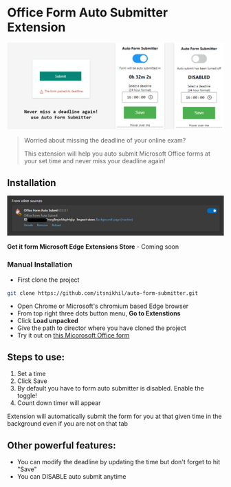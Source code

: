 # Office Form Auto Submitter Extension

![Form Auto Submitter banner](promo.png)

> Worried about missing the deadline of your online exam? 
>
> This extension will help you auto submit Microsoft Office forms at your set time and never miss your deadline again!

## Installation

![Installed extension](installed.png)

**Get it form Microsoft Edge Extensions Store** - Coming soon

### Manual Installation
* First clone the project
```bash
git clone https://github.com/itsnikhil/auto-form-submitter.git
```
* Open Chrome or Microsoft's chromium based Edge browser
* From top right three dots button menu, **Go to Extenstions**
* Click **Load unpacked**
* Give the path to director where you have cloned the project
* Try it out on [this Micorosoft Office form](https://forms.office.com/Pages/ResponsePage.aspx?id=DQSIkWdsW0yxEjajBLZtrQAAAAAAAAAAAANAAdCUielUNDlXQ09NUkJBTU5QT0IxR1lWNUZKTk1VNy4u)

## Steps to use:

1. Set a time
2. Click Save
3. By default you have to form auto submitter is disabled. Enable the toggle!
4. Count down timer will appear

Extension will automatically submit the form for you at that given time in the background even if you are not on that tab

## Other powerful features:
- You can modify the deadline by updating the time but don't forget to hit "Save"
- You can DISABLE auto submit anytime